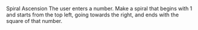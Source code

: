 Spiral Ascension
The user enters a number.
Make a spiral that begins with 1 and starts from the top left, going towards the right, and ends with the square of that number.
